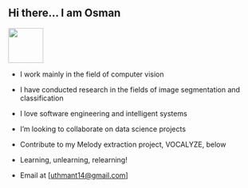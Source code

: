 ## Hi there... I am Osman
<img src="https://raw.githubusercontent.com/MartinHeinz/MartinHeinz/master/wave.gif" width="70" height="70"/> 

 
- I work mainly in the field of computer vision

- I have conducted research in the fields of image segmentation and classification

- I love software engineering and intelligent systems

- I’m looking to collaborate on data science projects

- Contribute to my Melody extraction project, VOCALYZE, below

- Learning, unlearning, relearning!

- Email at [uthmant14@gmail.com]
